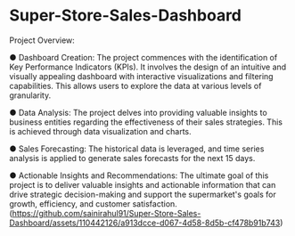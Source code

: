 # Super-Store-Sales-Dashboard
Project Overview: 

● Dashboard Creation: The project commences with the identification of Key Performance Indicators  (KPIs). It involves the design of an intuitive and visually appealing dashboard with interactive visualizations and filtering capabilities. This allows users to explore the data at various levels of granularity. 

● Data Analysis: The project delves into providing valuable insights to business entities regarding the effectiveness of their sales strategies. This is achieved through data visualization and charts. 

● Sales Forecasting: The historical data is leveraged, and time series analysis is applied to generate sales forecasts for the next 15 days. 

● Actionable Insights and Recommendations: The ultimate goal of this project is to deliver valuable insights and actionable information that can drive strategic decision-making and support the supermarket's goals for growth, efficiency, and customer satisfaction.(https://github.com/sainirahul91/Super-Store-Sales-Dashboard/assets/110442126/a913dcce-d067-4d58-8d5b-cf478b91b743)
